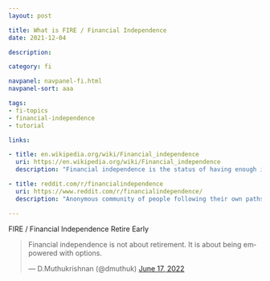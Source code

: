```yaml
---
layout: post

title: What is FIRE / Financial Independence
date: 2021-12-04

description:

category: fi

navpanel: navpanel-fi.html
navpanel-sort: aaa

tags:
- fi-topics
- financial-independence
- tutorial

links:

- title: en.wikipedia.org/wiki/Financial_independence
  uri: https://en.wikipedia.org/wiki/Financial_independence
  description: "Financial independence is the status of having enough income to pay one's living expenses for the rest of one's life without having to be employed or dependent on others. Income earned without having to work a job is commonly referred to as passive income."

- title: reddit.com/r/financialindependence
  uri: https://www.reddit.com/r/financialindependence/
  description: "Anonymous community of people following their own paths"

---
```


FIRE / Financial Independence Retire Early


<blockquote class="twitter-tweet"><p lang="en" dir="ltr">Financial independence is not about retirement. It is about being empowered with options.</p>&mdash; D.Muthukrishnan (@dmuthuk) <a href="https://twitter.com/dmuthuk/status/1537947576372461568?ref_src=twsrc%5Etfw">June 17, 2022</a></blockquote> <script async src="https://platform.twitter.com/widgets.js" charset="utf-8"></script>
